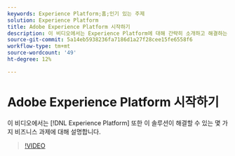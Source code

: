 ```yaml
---
keywords: Experience Platform;홈;인기 있는 주제
solution: Experience Platform
title: Adobe Experience Platform 시작하기
description: 이 비디오에서는 Experience Platform에 대해 간략히 소개하고 해결하는 비즈니스 문제를 간략하게 설명합니다.
source-git-commit: 5a14eb5938236fa7186d1a27f28cee15fe6558f6
workflow-type: tm+mt
source-wordcount: '49'
ht-degree: 12%

---
```



#  Adobe Experience Platform 시작하기

이 비디오에서는 [!DNL Experience Platform] 또한 이 솔루션이 해결할 수 있는 몇 가지 비즈니스 과제에 대해 설명합니다.

>[!VIDEO](https://video.tv.adobe.com/v/32797?quality=12&learn=on)